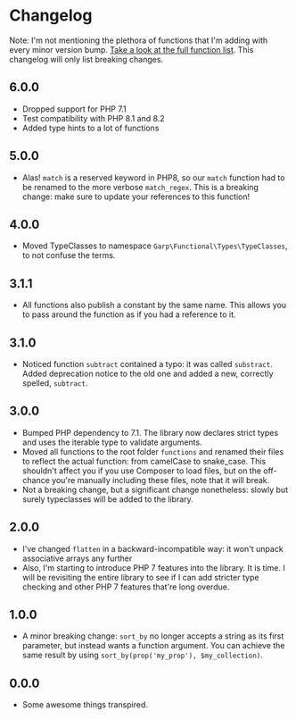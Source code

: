 # Changelog

Note: I'm not mentioning the plethora of functions that I'm adding with every minor version bump. [Take a look at the full function list](https://github.com/grrr-amsterdam/garp-functional/tree/master/library/Garp/Functional). This changelog will only list breaking changes.

## 6.0.0

- Dropped support for PHP 7.1
- Test compatibility with PHP 8.1 and 8.2
- Added type hints to a lot of functions

## 5.0.0

- Alas! `match` is a reserved keyword in PHP8, so our `match` function had to be renamed to the more verbose `match_regex`. This is a breaking change: make sure to update your references to this function!

## 4.0.0

- Moved TypeClasses to namespace `Garp\Functional\Types\TypeClasses`, to not confuse the terms.

## 3.1.1

- All functions also publish a constant by the same name. This allows you to pass around the function as if you had a reference to it.

## 3.1.0

- Noticed function `subtract` contained a typo: it was called `substract`. Added deprecation notice to the old one and added a new, correctly spelled, `subtract`.

## 3.0.0

- Bumped PHP dependency to 7.1. The library now declares strict types and uses the iterable type to validate arguments.
- Moved all functions to the root folder `functions` and renamed their files to reflect the actual function: from camelCase to snake_case. This shouldn't affect you if you use Composer to load files, but on the off-chance you're manually including these files, note that it will break.
- Not a breaking change, but a significant change nonetheless: slowly but surely typeclasses will be added to the library.

## 2.0.0

- I've changed `flatten` in a backward-incompatible way: it won't unpack associative arrays any further
- Also, I'm starting to introduce PHP 7 features into the library. It is time. I will be revisiting the entire library to see if I can add stricter type checking and other PHP 7 features that're long overdue.


## 1.0.0

- A minor breaking change: `sort_by` no longer accepts a string as its first parameter, but instead wants a function argument.
  You can achieve the same result by using `sort_by(prop('my_prop'), $my_collection)`.


## 0.0.0

- Some awesome things transpired.
